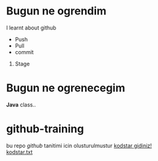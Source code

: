 # Bugun ne ogrendim
I learnt about github 

* Push
* Pull
* commit

1. Stage

# Bugun ne ogrenecegim
**Java** class..
# github-training
bu repo *github* tanitimi icin olusturulmustur
[kodstar gidiniz!](http://kodstar.com/) <br>
[kodstar.txt](./kodstar.txt)
